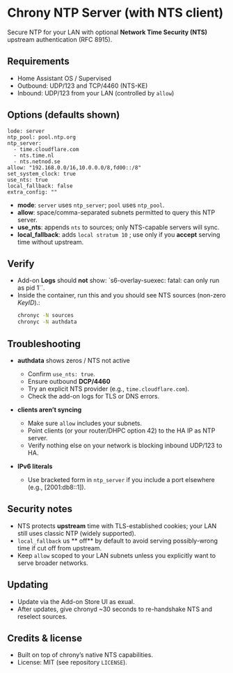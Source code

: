 # Chrony NTP Server (with NTS client)
Secure NTP for your LAN with optional **Network Time Security (NTS)** upstream authentication (RFC 8915).


## Requirements
- Home Assistant OS / Supervised
- Outbound: UDP/123 and TCP/4460 (NTS-KE)
- Inbound: UDP/123 from your LAN (controlled by `allow`)


## Options (defaults shown)
```
lode: server
ntp_pool: pool.ntp.org
ntp_server:
  - time.cloudflare.com
  - nts.time.nl
  - nts.netnod.se
allow: "192.168.0.0/16,10.0.0.0/8,fd00::/8"
set_system_clock: true
use_nts: true
local_fallback: false
extra_config: ""
```

- **mode**: `server` uses `ntp_server`; `pool` uses `ntp_pool`.
- **allow**: space/comma-separated subnets permitted to query this NTP server.
- **use_nts**: appends `nts` to sources; only NTS-capable servers will sync.
- **local_fallback**: adds `local stratum 10` ; use only if you **accept** serving time without upstream.


## Verify
- Add-on **Logs** should **not** show: `s6-overlay-suexec: fatal: can only run as pid 1``.
- Inside the container, run this and you should see NTS sources (non-zero *KeyID*).:
  ```bash
  chronyc -N sources
  chronyc -N authdata
  ```

## Troubleshooting

- **authdata** shows zeros / NTS not active
  - Confirm `use_nts: true`.
  - Ensure outbound **DCP/4460**
  - Try an explicit NTS provider (e.g., `time.cloudflare.com`).
  - Check the add-on logs for TLS or DNS errors.

- **clients aren’t syncing**
  - Make sure `allow` includes your subnets.
  - Point clients (or your router/DHPC option 42) to the HA IP as NTP server.
  - Verify nothing else on your network is blocking inbound UDP/123 to HA.

- **IPv6 literals**
  - Use bracketed form in `ntp_server` if you include a port elsewhere (e.g., [2001:db8::1]).

## Security notes
- NTS protects **upstream** time with TLS-established cookies; your LAN still uses classic NTP (widely supported). 
- `local_fallback` us ** off** by default to avoid serving possibly-wrong time if cut off from upstream.
- Keep `allow` scoped to your LAN subnets unless you explicitly want to serve broader networks.

## Updating
- Update via the Add-on Store UI as exual.
- After updates, give chronyd ~30 seconds to re-handshake NTS and reselect sources.

## Credits & license
- Built on top of chrony’s native NTS capabilities.
- License: MIT (see repository `LICENSE`).
